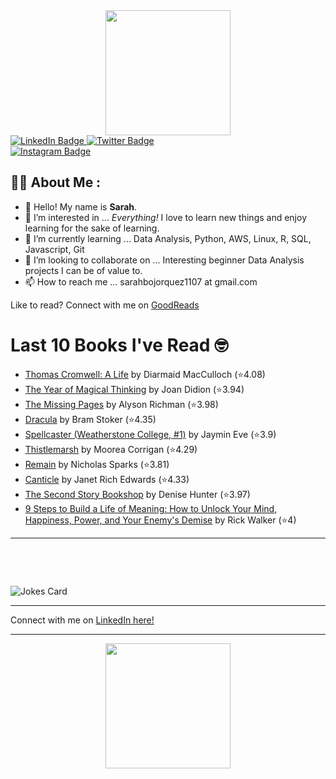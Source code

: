 
<div id="header" align="center">
  <img src="https://media.giphy.com/media/h8mSIeTWzDFooj3hgT/giphy.gif" width="200"/>
</div>

<div id="badges">
  <a href="https://www.linkedin.com/in/sarahjbojorquez/">
    <img src="https://img.shields.io/badge/LinkedIn-blue?style=for-the-badge&logo=linkedin&logoColor=white" alt="LinkedIn Badge"/>
  </a>

  <a href="https://twitter.com/Sarahjbojorquez">
    <img src="https://img.shields.io/badge/Twitter-green?style=for-the-badge&logo=twitter&logoColor=white" alt="Twitter Badge"/>
  </a>
</div>

 <a href="https://www.instagram.com/sarahjbojorquez/">
    <img src="https://img.shields.io/badge/Instagram-blueviolet?style=for-the-badge&logo=Instagram&logoColor=white" alt="Instagram Badge"/>
  </a>
<div></div>
<div></div>

## :woman_technologist: About Me :

- 👋 Hello!  My name is **Sarah**.
- 👀 I’m interested in ... *Everything!* I love to learn new things and enjoy learning for the sake of learning.
- 🌱 I’m currently learning ... Data Analysis, Python, AWS, Linux, R, SQL, Javascript, Git
- 💞️ I’m looking to collaborate on ... Interesting beginner Data Analysis projects I can be of value to.
- 📫 How to reach me ... sarahbojorquez1107 at gmail.com

Like to read? Connect with me on <a href="https://www.goodreads.com/user/show/97230998-sarah-bojorquez-lopez">GoodReads</a>
<div></div>
<div></div>

# Last 10 Books I've Read 🤓
<!-- GOODREADS-LIST:START -->
- [Thomas Cromwell: A Life](https://www.goodreads.com/review/show/7920242980?utm_medium=api&utm_source=rss) by Diarmaid MacCulloch (⭐️4.08)
- [The Year of Magical Thinking](https://www.goodreads.com/review/show/7917219903?utm_medium=api&utm_source=rss) by Joan Didion (⭐️3.94)
- [The Missing Pages](https://www.goodreads.com/review/show/7917211667?utm_medium=api&utm_source=rss) by Alyson Richman (⭐️3.98)
- [Dracula](https://www.goodreads.com/review/show/7917211550?utm_medium=api&utm_source=rss) by Bram Stoker (⭐️4.35)
- [Spellcaster (Weatherstone College, #1)](https://www.goodreads.com/review/show/7917206934?utm_medium=api&utm_source=rss) by Jaymin Eve (⭐️3.9)
- [Thistlemarsh](https://www.goodreads.com/review/show/7917206063?utm_medium=api&utm_source=rss) by Moorea Corrigan (⭐️4.29)
- [Remain](https://www.goodreads.com/review/show/7917169438?utm_medium=api&utm_source=rss) by Nicholas Sparks (⭐️3.81)
- [Canticle](https://www.goodreads.com/review/show/7917169377?utm_medium=api&utm_source=rss) by Janet Rich Edwards (⭐️4.33)
- [The Second Story Bookshop](https://www.goodreads.com/review/show/7917161079?utm_medium=api&utm_source=rss) by Denise Hunter (⭐️3.97)
- [9 Steps to Build a Life of Meaning: How to Unlock Your Mind, Happiness, Power, and Your Enemy's Demise](https://www.goodreads.com/review/show/7917127433?utm_medium=api&utm_source=rss) by Rick Walker (⭐️4)
<!-- GOODREADS-LIST:END -->

---

<p>&nbsp;</p>
<p>&nbsp;</p>

<img src="https://readme-jokes.vercel.app/api?hideBorder&theme=cobalt&qColor=%23944bcc&aColor=%23bbdb51" alt="Jokes Card" />
<div></div>
<div></div>

---

Connect with me on [LinkedIn here!](https://www.linkedin.com/in/sarahjbojorquez/)


---

<div align="center">
  <img src="https://media.giphy.com/media/dU6iSeuBBsN9OpTg5P/giphy.gif" width="200"/>
</div>
